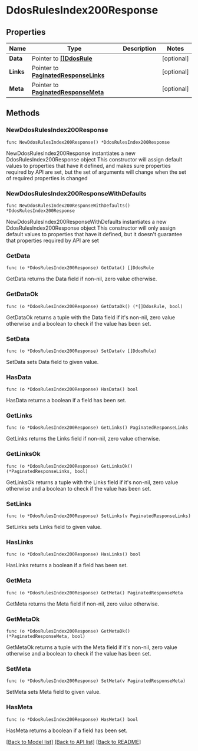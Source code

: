 # DdosRulesIndex200Response

## Properties

Name | Type | Description | Notes
------------ | ------------- | ------------- | -------------
**Data** | Pointer to [**[]DdosRule**](DdosRule.md) |  | [optional] 
**Links** | Pointer to [**PaginatedResponseLinks**](PaginatedResponseLinks.md) |  | [optional] 
**Meta** | Pointer to [**PaginatedResponseMeta**](PaginatedResponseMeta.md) |  | [optional] 

## Methods

### NewDdosRulesIndex200Response

`func NewDdosRulesIndex200Response() *DdosRulesIndex200Response`

NewDdosRulesIndex200Response instantiates a new DdosRulesIndex200Response object
This constructor will assign default values to properties that have it defined,
and makes sure properties required by API are set, but the set of arguments
will change when the set of required properties is changed

### NewDdosRulesIndex200ResponseWithDefaults

`func NewDdosRulesIndex200ResponseWithDefaults() *DdosRulesIndex200Response`

NewDdosRulesIndex200ResponseWithDefaults instantiates a new DdosRulesIndex200Response object
This constructor will only assign default values to properties that have it defined,
but it doesn't guarantee that properties required by API are set

### GetData

`func (o *DdosRulesIndex200Response) GetData() []DdosRule`

GetData returns the Data field if non-nil, zero value otherwise.

### GetDataOk

`func (o *DdosRulesIndex200Response) GetDataOk() (*[]DdosRule, bool)`

GetDataOk returns a tuple with the Data field if it's non-nil, zero value otherwise
and a boolean to check if the value has been set.

### SetData

`func (o *DdosRulesIndex200Response) SetData(v []DdosRule)`

SetData sets Data field to given value.

### HasData

`func (o *DdosRulesIndex200Response) HasData() bool`

HasData returns a boolean if a field has been set.

### GetLinks

`func (o *DdosRulesIndex200Response) GetLinks() PaginatedResponseLinks`

GetLinks returns the Links field if non-nil, zero value otherwise.

### GetLinksOk

`func (o *DdosRulesIndex200Response) GetLinksOk() (*PaginatedResponseLinks, bool)`

GetLinksOk returns a tuple with the Links field if it's non-nil, zero value otherwise
and a boolean to check if the value has been set.

### SetLinks

`func (o *DdosRulesIndex200Response) SetLinks(v PaginatedResponseLinks)`

SetLinks sets Links field to given value.

### HasLinks

`func (o *DdosRulesIndex200Response) HasLinks() bool`

HasLinks returns a boolean if a field has been set.

### GetMeta

`func (o *DdosRulesIndex200Response) GetMeta() PaginatedResponseMeta`

GetMeta returns the Meta field if non-nil, zero value otherwise.

### GetMetaOk

`func (o *DdosRulesIndex200Response) GetMetaOk() (*PaginatedResponseMeta, bool)`

GetMetaOk returns a tuple with the Meta field if it's non-nil, zero value otherwise
and a boolean to check if the value has been set.

### SetMeta

`func (o *DdosRulesIndex200Response) SetMeta(v PaginatedResponseMeta)`

SetMeta sets Meta field to given value.

### HasMeta

`func (o *DdosRulesIndex200Response) HasMeta() bool`

HasMeta returns a boolean if a field has been set.


[[Back to Model list]](HOW-TO.md#documentation-for-models) [[Back to API list]](HOW-TO.md#documentation-for-api-endpoints) [[Back to README]](HOW-TO.md)


